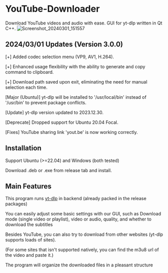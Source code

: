 # YouTube-Downloader
Download YouTube videos and audio with ease. GUI for yt-dlp written in Qt C++.
![Screenshot_20240301_151557](https://github.com/yzu1103309/YouTube-Downloader/assets/97399678/e2a50722-bd3f-432e-9df0-57fef877f570)

## 2024/03/01 Updates (Version 3.0.0)

[+] Added codec selection menu (VP9, AV1, H.264).

[+] Enhanced usage flexibility with the ability to generate and copy command to clipboard.

[+] Download path saved upon exit, eliminating the need for manual selection each time.

[Major (Ubuntu)] yt-dlp will be installed to '/usr/local/bin' instead of '/usr/bin' to prevent package conflicts.

[Update] yt-dlp version updated to 2023.12.30.

[Deprecate] Dropped support for Ubuntu 20.04 Focal.

[Fixes] YouTube sharing link 'yout.be' is now working correctly.


## Installation

Support Ubuntu (>=22.04) and Windows (both tested)

Download .deb or .exe from release tab and install.

## Main Features

This program runs [yt-dlp](https://github.com/yt-dlp/yt-dlp) in backend (already packed in the release packages)

You can easily adjust some basic settings with our GUI, such as Download mode (single video or playlist), video or audio, quality, and whether to download the subtitles

Besides YouTube, you can also try to download from other websites (yt-dlp supports loads of sites).

(For some sites that isn't supported natively, you can find the m3u8 url of the video and paste it.)

The program will organize the downloaded files in a pleasant structure
